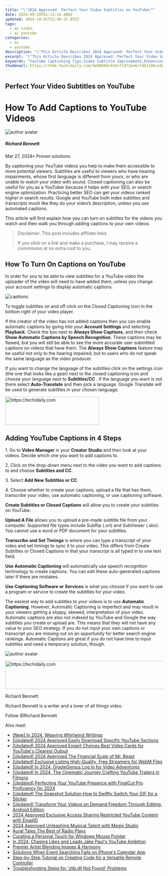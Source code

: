 ```yaml
---
title: "\"2024 Approved  Perfect Your Video Subtitles on YouTube\""
date: 2024-09-28T01:13:14.486Z
updated: 2024-10-01T21:40:25.035Z
tags:
  - ai video
  - ai youtube
categories:
  - ai
  - youtube
description: "\"This Article Describes 2024 Approved: Perfect Your Video Subtitles on YouTube\""
excerpt: "\"This Article Describes 2024 Approved: Perfect Your Video Subtitles on YouTube\""
keywords: "YouTube Captioning Tips,Video Subtitle Improvement,Enhancing YouTube Screens,Clear Video Transcripts,Professional Subtitles Guide,YouTube Text Overlay,Subtitle Editing for Videos"
thumbnail: https://thmb.techidaily.com/4e9049dc8c6c71972ee6cfdb2106ce48df839975371dfb9fbdc8a4ad77b856d5.jpg
---
```


## Perfect Your Video Subtitles on YouTube

# How To Add Captions to YouTube Videos

![author avatar](https://images.wondershare.com/filmora/article-images/richard-bennett.jpg)

##### Richard Bennett

 Mar 27, 2024• Proven solutions

By captioning your YouTube videos you help to make them accessible to more potential viewers. Subtitles are useful to viewers who have hearing impairments, whose first language is different from yours, or who are unable to watch your video with sound. Closed captioning can also be useful for you as a YouTuber because it helps with your SEO, or search engine optimization. Practicing better SEO can get your videos ranked higher in search results. Google and YouTube both index subtitles and transcripts much like they do your video’s description, unless you use automated captions.

This article will first explain how you can turn on subtitles for the videos you watch and then walk you through adding captions to your own videos.

>  Disclaimer: This post includes affiliate links
>
>  If you click on a link and make a purchase, I may receive a commission at no extra cost to you.
>

## How To Turn On Captions on YouTube

In order for you to be able to view subtitles for a YouTube video the uploader of the video will need to have added them, unless you change your account settings to display automatic captions.

![captions](https://images.wondershare.com/filmora/article-images/captions-how-to-turn-on.JPG)

To toggle subtitles on and off click on the Closed Captioning icon in the bottom right of your video player.

If the creator of the video has not added captions then you can enable automatic captions by going into your **Account Settings** and selecting **Playback**. Check the box next to **Always Show Captions**, and then check   **Show Automatic Captions by Speech Recognition**. These captions may be flawed, but you will still be able to see the more accurate user submitted captions on videos that have them. The **Always Show Captions** feature may be useful not only to the hearing impaired, but to users who do not speak the same language as the video producer.

If you want to change the language of the subtitles click on the settings icon (the one that looks like a gear) next to the closed captioning icon and choose your language next to   **Subtitles/CC** . If the language you want is not there select **Auto-Translate**  and then pick a language. Google Translate will be used to generate subtitles in your chosen language.

<!-- affiliate ads begin -->
<a href="https://aligracehair.sjv.io/c/5597632/2135400/19272" target="_top" id="2135400">
  <img src="//a.impactradius-go.com/display-ad/19272-2135400" border="0" alt="https://techidaily.com" width="300" height="90"/>
</a>
<img height="0" width="0" src="https://aligracehair.sjv.io/i/5597632/2135400/19272" style="position:absolute;visibility:hidden;" border="0" />
<!-- affiliate ads end -->

## Adding YouTube Captions in 4 Steps

1\. Go to **Video Manager** in your **Creator Studio** and then look at your videos. Decide which one you want to add captions to.

2\. Click on the drop-down menu next to the video you want to add captions to and choose **Subtitles and CC**.

3\. Select **Add New** **Subtitles or CC**.

4\. Choose whether to create your captions, upload a file that has them, transcribe your video, use automatic captioning, or use captioning software.

**Create Subtitles or Closed Captions** will allow you to create your subtitles on YouTube.

**Upload A File** allows you to upload a pre-made subtitle file from your computer. Supported file types include SubRip (.srt) and SubViewer (.sbv). You cannot use a word or PDF document for your subtitles.

**Transcribe and Set Timings** is where you can type a transcript of your video and set timings to sync it to your video. This differs from Create Subtitles or Closed Captions in that your transcript is all typed in to one text field.

**Use Automatic Captioning** will automatically use speech recognition technology to create captions. You can edit these auto-generated captions later if there are mistakes.

**Use Captioning Software or Services** is what you choose if you want to use a program or service to create the subtitles for your video.

The easiest way to add subtitles to your videos is to use **Automatic Captioning**. However, Automatic Captioning is imperfect and may result in your viewers getting a sloppy, skewed, interpretation of your video. Automatic captions are also not indexed by YouTube and Google the way subtitles you create or upload are. This means that they will not have any value to your SEO strategy. If you do not input your own captions or transcript you are missing out on an opportunity for better search engine rankings. Automatic Captions are great if you do not have time to input subtitles and need a temporary solution, though.

![author avatar](https://images.wondershare.com/filmora/article-images/richard-bennett.jpg)

<!-- affiliate ads begin -->
<a href="https://aligracehair.sjv.io/c/5597632/1918666/19272" target="_top" id="1918666">
  <img src="//a.impactradius-go.com/display-ad/19272-1918666" border="0" alt="https://techidaily.com" width="728" height="90"/>
</a>
<img height="0" width="0" src="https://aligracehair.sjv.io/i/5597632/1918666/19272" style="position:absolute;visibility:hidden;" border="0" />
<!-- affiliate ads end -->

Richard Bennett

Richard Bennett is a writer and a lover of all things video.

Follow @Richard Bennett

<ins class="adsbygoogle"
     style="display:block"
     data-ad-format="autorelaxed"
     data-ad-client="ca-pub-7571918770474297"
     data-ad-slot="1223367746"></ins>

<ins class="adsbygoogle"
     style="display:block"
     data-ad-client="ca-pub-7571918770474297"
     data-ad-slot="8358498916"
     data-ad-format="auto"
     data-full-width-responsive="true"></ins>

<span class="atpl-alsoreadstyle">Also read:</span>
<div><ul>
<li><a href="https://youtube-webster.techidaily.com/n-2024-weaving-whirlwind-writings/"><u>[New] In 2024, Weaving Whirlwind Writings</u></a></li>
<li><a href="https://youtube-webster.techidaily.com/ed-2024-approved-easily-download-specific-youtube-sections/"><u>[Updated] 2024 Approved Easily Download Specific YouTube Sections</u></a></li>
<li><a href="https://facebook-video-footage.techidaily.com/updated-2024-approved-expert-choices-best-video-cards-for-youtubes-clearest-output/"><u>[Updated] 2024 Approved Expert Choices Best Video Cards for YouTube's Clearest Output</u></a></li>
<li><a href="https://youtube-webster.techidaily.com/ed-2024-approved-the-financial-scale-of-mr-beast/"><u>[Updated] 2024 Approved The Financial Scale of Mr. Beast</u></a></li>
<li><a href="https://some-techniques.techidaily.com/updated-exclusive-listing-high-quality-free-streamers-for-webm-files/"><u>[Updated] Exclusive Listing High-Quality, Free Streamers for WebM Files</u></a></li>
<li><a href="https://fox-info.techidaily.com/updated-in-2024-gigglegenius-log-in-for-video-adventures/"><u>[Updated] In 2024, GiggleGenius Log In for Video Adventures</u></a></li>
<li><a href="https://youtube-webster.techidaily.com/ed-in-2024-the-cinematic-journey-crafting-youtube-trailers-in-filmora/"><u>[Updated] In 2024, The Cinematic Journey Crafting YouTube Trailers in Filmora</u></a></li>
<li><a href="https://youtube-webster.techidaily.com/ed-perfecting-your-youtube-presence-with-finalcut-pro-proficiency-for-2024/"><u>[Updated] Perfecting Your YouTube Presence with FinalCut Pro Proficiency for 2024</u></a></li>
<li><a href="https://some-tips.techidaily.com/updated-the-snapshot-solution-how-to-swiftly-switch-your-gif-for-a-sticker/"><u>[Updated] The Snapshot Solution How to Swiftly Switch Your GIF for a Sticker</u></a></li>
<li><a href="https://youtube-webster.techidaily.com/ed-transform-your-videos-on-demand-freedom-through-editing-android-edition/"><u>[Updated] Transform Your Videos on Demand Freedom Through Editing, Android Edition</u></a></li>
<li><a href="https://youtube-webster.techidaily.com/approved-exclusive-access-sharing-restricted-youtube-content-with-emailid/"><u>2024 Approved Exclusive Access Sharing Restricted YouTube Content with EmailID</u></a></li>
<li><a href="https://fox-info.techidaily.com/2024-approved-unleashing-musical-talent-with-magix-studio/"><u>2024 Approved Unleashing Musical Talent with Magix Studio</u></a></li>
<li><a href="https://fox-info.techidaily.com/aural-tales-the-best-of-radio-plays/"><u>Aural Tales The Best of Radio Plays</u></a></li>
<li><a href="https://win11.techidaily.com/curating-a-personal-touch-for-windows-mouse-pointer/"><u>Curating a Personal Touch for Windows Mouse Pointer</u></a></li>
<li><a href="https://youtube-webster.techidaily.com/24-chasing-likes-and-loads-jake-pauls-youtube-ambition/"><u>In 2024, Chasing Likes and Loads Jake Paul's YouTube Ambition</u></a></li>
<li><a href="https://youtube-webster.techidaily.com/er-artist-blending-images-and-harmony/"><u>Premier Artist Blending Images & Harmony</u></a></li>
<li><a href="https://fox-that.techidaily.com/solutions-when-event-searching-fails-on-iphones-calendar-app/"><u>Solutions When Event Searching Fails on iPhone's Calendar App</u></a></li>
<li><a href="https://techtrends.techidaily.com/step-by-step-tutorial-on-creating-code-for-a-versatile-remote-controller/"><u>Step-by-Step Tutorial on Creating Code for a Versatile Remote Controller</u></a></li>
<li><a href="https://techtrends.techidaily.com/troubleshooting-steps-for-zlibdll-not-found-problems/"><u>Troubleshooting Steps for 'zlib.dll Not Found' Problems</u></a></li>
</ul></div>

